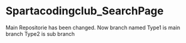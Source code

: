 # Spartacodingclub_SearchPage

Main Repositorie has been changed.
Now branch named Type1 is main branch
Type2 is sub branch
